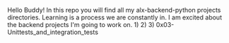 Hello Buddy! In this repo you will find all my alx-backend-python projects directories.
Learning is a process we are constantly in.
I am excited about the backend projects I'm going to work on.
1)
2)
3) 0x03-Unittests_and_integration_tests
